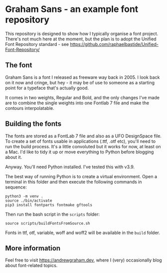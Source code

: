 # Graham Sans - an example font repository

This repository is designed to show how I typically organise a font project. There's not much here at the moment, but the plan is to adopt the Unified Font Repository standard - see https://github.com/raphaelbastide/Unified-Font-Repository/
## The font

Graham Sans is a font I released as freeware way back in 2005. I look back on it now and cringe, but hey - it may be of use to someone as a starting point for a typeface that's actually good.

It comes in two weights, Regular and Bold, and the only changes I've made are to combine the single weights into one Fontlab 7 file and make the contours interpolatable.

## Building the fonts

The fonts are stored as a FontLab 7 file and also as a UFO DesignSpace file. To create a set of fonts usable in applications (.ttf, .otf etc),
you'll need to run the build process. It's a little convoluted but it works for now, at least on a Mac. I'd like to tidy it up or move
everything to Python before blogging about it.

Anyway. You'll need Python installed. I've tested this with v3.9.

The best way of running Python is to create a virtual environment. Open a terminal in this folder and then execute the following commands in sequence:

```
python3 -m venv .
source ./bin/activate
pip3 install fontparts fontmake gftools
```

Then run the bash script in the `scripts` folder:

```
source scripts/buildFontsFromSource.sh
```

Fonts in ttf, otf, variable, woff and woff2 will be available in the `build` folder.

## More information

Feel free to visit https://andrewgraham.dev, where I (very) occasionally blog about font-related topics.
